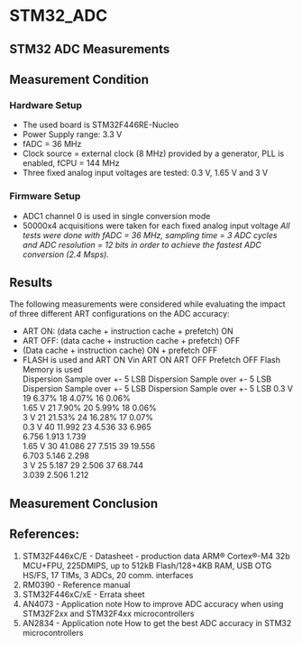 # STM32_ADC

## STM32 ADC Measurements

## Measurement Condition
### Hardware Setup
- The used board is STM32F446RE-Nucleo
- Power Supply range: 3.3 V
- fADC = 36 MHz
- Clock source =  external clock (8 MHz) provided by a generator, PLL is enabled, fCPU = 144 MHz
- Three fixed analog input voltages are tested: 0.3 V, 1.65 V and 3 V
### Firmware Setup
- ADC1 channel 0 is used  in single conversion mode
- 50000x4 acquisitions were taken for each fixed analog input voltage
*All tests were done with fADC = 36 MHz, sampling time = 3 ADC cycles and ADC resolution = 12 bits in order to achieve the fastest ADC conversion (2.4 Msps).*
## Results
The following measurements were considered while evaluating the impact of three different
ART configurations on the ADC accuracy:
- ART ON: (data cache + instruction cache + prefetch) ON
- ART OFF: (data cache + instruction cache + prefetch) OFF
- (Data cache + instruction cache) ON + prefetch OFF
- FLASH is used and ART ON
Vin	ART ON		ART OFF		Prefetch OFF		Flash Memory is used	
	Dispersion	Sample over +- 5 LSB	Dispersion	Sample over +- 5 LSB	Dispersion	Sample over +- 5 LSB	Dispersion	Sample over +- 5 LSB
0.3 V	19	6.37%	18	4.07%	16	0.06%		
1.65 V	21	7.90%	20	5.99%	18	0.06%		
3 V	21	21.53%	24	16.28%	17	0.07%		
0.3 V	40	11.992	23	4.536	33	6.965		
		6.756		1.913		1.739		
1.65 V	30	41.086	27	7.515	39	19.556		
		6.703		5.146		2.298		
3 V	25	5.187	29	2.506	37	68.744		
		3.039		2.506		1.212		

## Measurement Conclusion




## References:
1. STM32F446xC/E - Datasheet - production data
    ARM® Cortex®-M4 32b MCU+FPU, 225DMIPS, up to 512kB Flash/128+4KB RAM,
    USB OTG HS/FS, 17 TIMs, 3 ADCs, 20 comm. interfaces
2. RM0390 - Reference manual
3. STM32F446xC/xE - Errata sheet
4. AN4073 - Application note
    How to improve ADC accuracy when using STM32F2xx and
    STM32F4xx microcontrollers
5. AN2834 - Application note
    How to get the best ADC accuracy
    in STM32 microcontrollers

